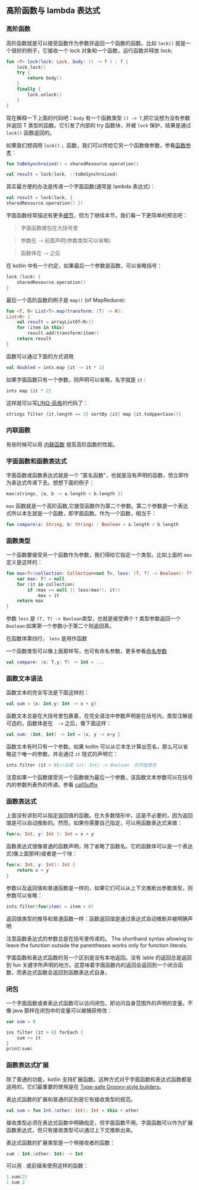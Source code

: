 ## 高阶函数与 lambda 表达式
### 高阶函数
高阶函数就是可以接受函数作为参数并返回一个函数的函数。比如 `lock()` 就是一个很好的例子，它接收一个 lock 对象和一个函数，运行函数并释放 lock;

```kotlin
fun <T> lock(lock: Lock, body: () -> T ) : T {
	lock.lock()
	try {
		return body()
	}
	finally {
		lock.unlock()
	}
}
```

现在解释一下上面的代码吧：`body` 有一个函数类型 `() -> T`,把它设想为没有参数并返回 T 类型的函数。它引发了内部的 try 函数块，并被 `lock` 保护，结果是通过 `lock()` 函数返回的。

如果我们想调用 `lock()` ，函数，我们可以传给它另一个函数做参数，参看[函数参考](http://kotlinlang.org/docs/reference/reflection.html#function-references)：

```kotlin
fun toBeSynchroized() = sharedResource.operation()

val result = lock(lock, ::toBeSynchroized)
```

其实最方便的办法是传递一个字面函数(通常是 lambda 表达式)：

```kotlin
val result = lock(lock, {
sharedResource.operation() })
```

字面函数经常描述有更多[细节](http://kotlinlang.org/docs/reference/lambdas.html#function-literals-and-function-expressions)，但为了继续本节，我们看一下更简单的预览吧：

> 字面函数被包在大括号里

> 参数在 `->` 前面声明(参数类型可以省略)

> 函数体在 `->` 之后

在 kotlin 中有一个约定，如果最后一个参数是函数，可以省略括号：

```kotlin
lock (lock) {
	sharedResource.operation()
}
```

最后一个高阶函数的例子是 `map()` (of MapReduce):

```kotlin
fun <T, R> List<T>.map(transform: (T) -> R):
List<R> {
	val result = arrayListOf<R>()
	for (item in this)
		result.add(transform(item))
	return result
}
```

函数可以通过下面的方式调用

```kotlin
val doubled = ints.map {it -> it * 2}
```

如果字面函数只有一个参数，则声明可以省略，名字就是 `it` :

```kotlin
ints map {it * 2}
```

这样就可以写[LINQ-风格](http://msdn.microsoft.com/en-us/library/bb308959.aspx)的代码了：

```kotlin
strings filter {it.length == 5} sortBy {it} map {it.toUpperCase()}
```

### 内联函数
有些时候可以用 [内联函数](http://kotlinlang.org/docs/reference/inline-functions.html) 提高高阶函数的性能。

### 字面函数和函数表达式
字面函数或函数表达式就是一个 "匿名函数"，也就是没有声明的函数，但立即作为表达式传递下去。想想下面的例子：

```kotlin
max(strings, {a, b -> a.length < b.length })
```
`max` 函数就是一个高阶函数,它接受函数作为第二个参数。第二个参数是一个表达式所以本生就是一个函数，即字面函数。作为一个函数，相当于：

```kotlin
fun compare(a: String, b: String) : Boolean = a.length < b.length
```

### 函数类型
一个函数要接受另一个函数作为参数，我们得给它指定一个类型。比如上面的 `max` 定义是这样的：

```kotlin
fun max<T>(collection: Collection<out T>, less: (T, T) -> Boolean): T? {
	var max: T? = null
	for (it in collection)
		if (max == null || less(max!!, it))
			max = it
	return max
}
```

参数 `less` 是 `(T, T) -> Boolean`类型，也就是接受俩个 `T` 类型参数返回一个 `Boolean`:如果第一个参数小于第二个则返回真。

在函数体第四行， `less` 是用作函数

一个函数类型可以像上面那样写，也可有命名参数，更多参看[命名参数](http://kotlinlang.org/docs/reference/functions.html#named-arguments)

```kotlin
val compare: (x: T,y: T) -> Int = ...
```

### 函数文本语法
函数文本的完全写法是下面这样的：

```kotlin
val sum = {x: Int,y: Int -> x + y}
```

函数文本总是在大括号里包裹着，在完全语法中参数声明是在括号内，类型注解是可选的，函数体是在　`->` 之后，像下面这样：

```kotlin
val sum: (Int, Int) -> Int = {x, y -> x+y }
```

函数文本有时只有一个参数。如果 kotlin 可以从它本生计算出签名，那么可以省略这个唯一的参数，并会通过 `it` 隐式的声明它：

```kotlin
ints.filter {it > 0}//这是 (it: Int) -> Boolean  的字面意思
```

注意如果一个函数接受另一个函数做为最后一个参数，该函数文本参数可以在括号内的参数列表外的传递。参看 [callSuffix](http://kotlinlang.org/docs/reference/grammar.html#call-suffix)

### 函数表达式
上面没有讲到可以指定返回值的函数。在大多数情形中，这是不必要的，因为返回值是可以自动推断的。然而，如果你需要自己指定，可以用函数表达式来做：

```kotlin
fun(x: Int, y: Int ): Int = x + y
```

函数表达式很像普通的函数声明，除了省略了函数名。它的函数体可以是一个表达式(像上面那样)或者是一个块：

```kotlin
fun(x: Int, y: Int): Int {
	return x + y
}
```

参数以及返回值和普通函数是一样的，如果它们可以从上下文推断出参数类型，则参数可以省略：

```kotlin
ints.filter(fun(item) = item > 0)
```

返回值类型的推导和普通函数一样：函数返回值是通过表达式自动推断并被明确声明

注意函数表达式的参数总是在括号里传递的。 The shorthand syntax allowing to leave the function outside the parentheses works only for function literals.

字面函数和表达式函数的另一个区别是没有本地返回。没有 lable 的返回总是返回到 fun 关键字所声明的地方。这意味着字面函数内的返回会返回到一个闭合函数，而表达式函数会返回到函数表达式自身。

### 闭包
一个字面函数或者表达式函数可以访问闭包，即访问自身范围外的声明的变量。不像 java 那样在闭包中的变量可以被捕获修改：

```kotlin
var sum = 0

ins filter {it > 0} forEach {
	sum += it
}
print(sum)
```

### 函数表达式扩展
除了普通的功能，kotlin 支持扩展函数。这种方式对于字面函数和表达式函数都是适用的。它们最重要的使用是在 [Type-safe Groovy-style builders](http://kotlinlang.org/docs/reference/type-safe-builders.html)。

表达式函数的扩展和普通的区别是它有接收类型的规范。

```kotlin
val sum = fun Int.(other: Int): Int = this + other
```

接收类型必须在表达式函数中明确指定，但字面函数不用。字面函数可以作为扩展函数表达式，但只有接收类型可以通过上下文推断出来。

表达式函数的扩展类型是一个带接收者的函数：

```kotlin
sum : Int.(other: Int) -> Int
```
可以用 . 或前缀来使用这样的函数：

```kotlin
1.sum(2)
1 sum 2
```
